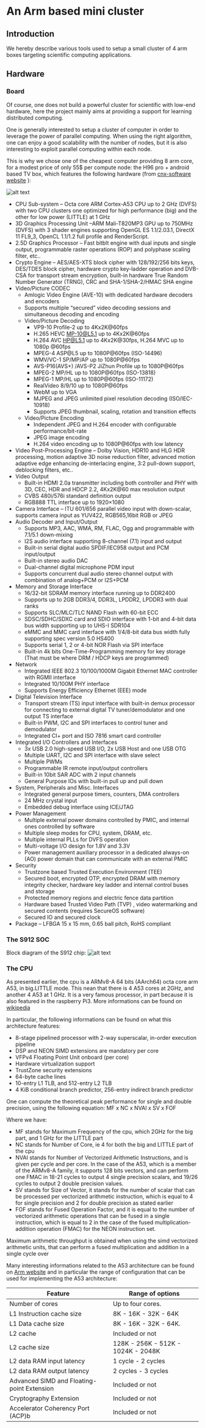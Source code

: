 # An Arm based mini cluster

## Introduction

We hereby describe various tools used to setup a small cluster of 4 arm boxes targeting scientific computing applications.

## Hardware

### Board
Of course, one does not build a powerful cluster for scientific with low-end hardware, here the project mainly aims at providing a support for learning distributed computing.

One is generally interested to setup a cluster of computer in order to leverage the power of parallel computing. When using the right algorithm, one can enjoy a good scalability with the number of nodes, but it is also interesting to exploit parallel computing within each node.

This is why we chose one of the cheapest computer providing 8 arm core, for a modest price of only 55\$ per compute node: the H96 pro + android based TV box, which features the following hardware (from [cnx-software website](http://www.cnx-software.com/2016/04/06/amlogic-s912-processor-specifications/) ):

![alt text](../img/adpic.png "AdPicture")

* CPU Sub-system –  Octa core ARM Cortex-A53 CPU up to 2 GHz (DVFS) with two CPU clusters one optimized for high performance (big) and the other for low power (LITTLE) at 1 GHz
* 3D Graphics Processing Unit –ARM Mali-T820MP3 GPU up to 750MHz (DVFS) with 3 shader engines supporting OpenGL ES 1.1/2.03.1, DirectX 11 FL9_3, OpenCL 1.1/1.2 full profile and RenderScript.
* 2.5D Graphics Processor – Fast bitblt engine with dual inputs and single output, programmable raster operations (ROP) and polyphase scaling filter, etc..
* Crypto Engine – AES/AES-XTS block cipher with 128/192/256 bits keys, DES/TDES block cipher, hardware crypto key-ladder operation and DVB-CSA for transport stream encryption,  built-in hardware True Random Number Generator (TRNG), CRC and SHA-1/SHA-2/HMAC SHA engine
* Video/Picture CODEC
  * Amlogic Video Engine (AVE-10) with dedicated hardware decoders and encoders
  * Supports multiple “secured” video decoding sessions and simultaneous decoding and encoding
  * Video/Picture Decoding
    * VP9-10 Profile-2 up to 4Kx2K@60fps
    * H.265 HEVC MP-10@L5.1 up to 4Kx2K@60fps
    * H.264 AVC HP@L5.1 up to 4Kx2K@30fps, H.264 MVC up to 1080p @60fps
    * MPEG-4 ASP@L5 up to 1080P@60fps (ISO-14496)
    * WMV/VC-1 SP/MP/AP up to 1080P@60fps
    * AVS-P16(AVS+) /AVS-P2 JiZhun Profile up to 1080P@60fps
    * MPEG-2 MP/HL up to 1080P@60fps (ISO-13818)
    * MPEG-1 MP/HL up to 1080P@60fps (ISO-11172)
    * RealVideo 8/9/10 up to 1080P@60fps
    * WebM up to VGA
    * MJPEG and JPEG unlimited pixel resolution decoding (ISO/IEC-10918)
    * Supports JPEG thumbnail, scaling, rotation and transition effects
  * Video/Picture Encoding
    * Independent JPEG and H.264 encoder with configurable performance/bit-rate
    * JPEG image encoding
    * H.264 video encoding up to 1080P@60fps with low latency
* Video Post-Processing Engine – Dolby Vision, HDR10 and HLG HDR processing, motion adaptive 3D noise reduction filter, advanced motion adaptive edge enhancing de-interlacing engine, 3:2 pull-down support, deblocking filters, etc..
* Video Output
  * Built-in HDMI 2.0a transmitter including both controller and PHY with 3D, CEC, HDR and HDCP 2.2, 4Kx2K@60 max resolution output
  * CVBS 480i/576i standard definition output
  * RGB888 TTL interface up to 1920×1080
* Camera Interface – ITU 601/656 parallel video input with down-scalar, supports camera input as YUV422, RGB565,16bit RGB or JPEG
* Audio Decoder and Input/Output
  * Supports MP3, AAC, WMA, RM, FLAC, Ogg and programmable with 7.1/5.1 down-mixing
  * I2S audio interface supporting 8-channel (7.1) input and output
  * Built-in serial digital audio SPDIF/IEC958 output and PCM input/output
  * Built-in stereo audio DAC
  * Dual-channel digital microphone PDM input
  * Supports concurrent dual audio stereo channel output with combination of analog+PCM or I2S+PCM
* Memory and Storage Interface
  * 16/32-bit SDRAM memory interface running up to DDR2400
  * Supports up to 2GB DDR3/4, DDR3L, LPDDR2, LPDDR3 with dual ranks
  * Supports SLC/MLC/TLC NAND Flash with 60-bit ECC
  * SDSC/SDHC/SDXC card and SDIO interface with 1-bit and 4-bit data bus width supporting up to UHS-I SDR104
  * eMMC and MMC card interface with 1/4/8-bit data bus width fully supporting spec version 5.0 HS400
  * Supports serial 1, 2 or 4-bit NOR Flash via SPI interface
  * Built-in 4k bits One-Time-Programming memory for key storage (That must be where DRM / HDCP keys are programmed)
* Network
  * Integrated IEEE 802.3 10/100/1000M Gigabit Ethernet MAC controller with RGMII interface
  * Integrated 10/100M PHY interface
  * Supports Energy Efficiency Ethernet (EEE) mode
* Digital Television Interface
  * Transport stream (TS) input interface with built-in demux processor for connecting to external digital TV tuner/demodulator and one output TS interface
  * Built-in PWM, I2C and SPI interfaces to control tuner and demodulator
  * Integrated CI+ port and ISO 7816 smart card controller
* Integrated I/O Controllers and Interfaces
  * 3x USB 2.0 high-speed USB I/O, 2x USB Host and one USB OTG
  * Multiple UART, I2C and SPI interface with slave select
  * Multiple PWMs
  * Programmable IR remote input/output controllers
  * Built-in 10bit SAR ADC with 2 input channels
  * General Purpose IOs with built-in pull up and pull down
* System, Peripherals and Misc. Interfaces
  * Integrated general purpose timers, counters, DMA controllers
  * 24 MHz crystal input
  * Embedded debug interface using ICE/JTAG
* Power Management
  * Multiple external power domains controlled by PMIC, and internal ones controlled by software
  * Multiple sleep modes for CPU, system, DRAM, etc.
  * Multiple internal PLLs for DVFS operation
  * Multi-voltage I/O design for 1.8V and 3.3V
  * Power management auxiliary processor in a dedicated always-on (AO) power domain that can communicate with an external PMIC
* Security
  * Trustzone based Trusted Execution Environment (TEE)
  * Secured boot, encrypted OTP, encrypted DRAM with memory integrity checker, hardware key ladder and internal control buses and storage
  * Protected memory regions and electric fence data partition
  * Hardware based Trusted Video Path (TVP) , video watermarking and secured contents (requires SecureOS software)
  * Secured IO and secured clock
* Package – LFBGA 15 x 15 mm, 0.65 ball pitch, RoHS compliant

### The S912 SOC

Block diagram of the S912 chip:
![alt text](../img/Amlogic_S912_Block_Diagram.png "BlockDiagram")


### The CPU

As presented earlier, the cpu is a ARMv8-A 64 bits (AArch64) octa core arm A53, in big.LITTLE mode. This nean that there is 4 A53 cores at 2GHz, and another 4 A53 at 1 GHz. It is a very famous processor, in part because it is also featured in the raspberry Pi3.
More informations can be found on [wikipedia](https://www.arm.com/products/processors/cortex-a/cortex-a53-processor.php)

In particular, the following informations can be found on what this architecture features:
* 8-stage pipelined processor with 2-way superscalar, in-order execution pipeline
* DSP and NEON SIMD extensions are mandatory per core
* VFPv4 Floating Point Unit onboard (per core)
* Hardware virtualization support
* TrustZone security extensions
* 64-byte cache lines
* 10-entry L1 TLB, and 512-entry L2 TLB
* 4 KiB conditional branch predictor, 256-entry indirect branch predictor

One can compute the theoretical peak performance for single and double precision, using the following equation:
MF x NC x NVAI x SV x FOF


Where we have:
* MF stands for Maximum Frequency of the cpu, which 2GHz for the big part, and 1 GHz for the LITTLE part
* NC stands for Number of Core, ie 4 for both the big and LITTLE part of the cpu
* NVAI stands for Number of Vectorized Arithmetic Instructions, and is given per cycle and per core. In the case of the A53, which is a member of the ARMv8-A family, it supports 128 bits vectors, and can perform one FMAC in 18-21 cycles to output 4 single precision scalars, and 19/26 cycles to output 2 double precision values.
* SV stands for Size of Vector, it stands for the number of scalar that can be processed per vectorized arithmetic instruction, which is equal to 4 for single precision and 2 for double precision as stated earlier
* FOF stands for Fused Operation Factor, and it is equal to the number of vectorized arithmetic operations that can be fused in a single instruction, which is equal to 2 in the case of the fused multiplication-addition operation (FMAC) for the NEON instruction set.

Maximum arithmetic throughput is obtained when using the simd vectorized arithmetic units, that can perform a fused multiplication and addition in a single cycle over

Many interesting informations related to the A53 architecture can be found on [Arm website](https://developer.arm.com/products/processors/cortex-a/cortex-a53) and in particular the range of configuration that can be used for implementing the A53 architecture:

| Feature | Range of options |
| -------- | ---------- |
|Number of cores | Up to four cores.
|L1 Instruction cache size | 8K - 16K - 32K - 64K|
|L1 Data cache size | 8K - 16K - 32K - 64K.|
|L2 cache | Included or not |
|L2 cache size | 128K - 256K - 512K - 1024K - 2048K |
|L2 data RAM input latency | 1 cycle - 2 cycles |
|L2 data RAM output latency | 2 cycles - 3 cycles|
|Advanced SIMD and Floating-point Extension | Included or not|
|Cryptography Extension | Included or not|
|Accelerator Coherency Port (ACP)b | Included or not|
